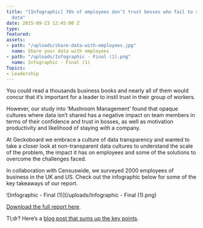 ```yaml
---
title: "[Infographic] 76% of employees don’t trust bosses who fail to share company
  data"
date: 2015-09-23 12:45:00 Z
type: 
featured: 
assets:
- path: "/uploads/share-data-with-employees.jpg"
  name: Share your data with employees
- path: "/uploads/Infographic - Final (1).png"
  name: Infographic - Final (1)
Topics:
- Leadership
---
```


You could read a thousands business books and nearly all of them would concur that it’s important for a leader to instil trust in their group of workers.

However, our study into ‘Mushroom Management’ found that opaque cultures where data isn’t shared has a negative impact on team members in terms of their confidence and trust in bosses, as well as motivation productivity and likelihood of staying with a company.
 
At Geckoboard we embrace a culture of data transparency and wanted to take a closer look at non-transparent data cultures to understand the scale of the problem, the impact it has on employees and some of the solutions to overcome the challenges faced.

In collaboration with Censuswide, we surveyed 2000 employees of business in the UK and US. Check out the infographic below for some of the key takeaways of our report. 

![Infographic - Final (1)](/uploads/Infographic - Final (1).png) 

[Download the full report here](https://www.geckoboard.com/learn/guides/mushroom-management/).

Tl;dr? Here’s a [blog post that sums up the key points](https://www.geckoboard.com/blog/research-report-one-in-four-employees-leave-due-to-mushroom-management/).
